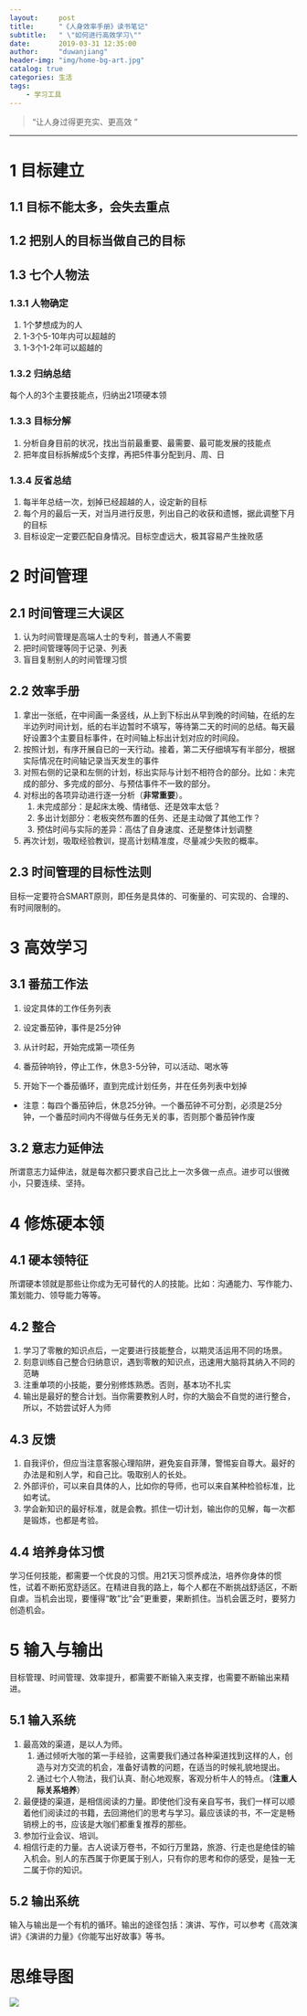 ```yaml
---
layout: 	post
title: 		"《人身效率手册》读书笔记"
subtitle:	" \"如何进行高效学习\""
date:		2019-03-31 12:35:00
author:		"duwanjiang"
header-img:	"img/home-bg-art.jpg"
catalog: true
categories: 生活
tags:
    - 学习工具
---
```


> “让人身过得更充实、更高效 ”

---

# 1 目标建立

## 1.1 目标不能太多，会失去重点

## 1.2 把别人的目标当做自己的目标

## 1.3 七个人物法

### 1.3.1 人物确定
1. 1个梦想成为的人
2. 1-3个5-10年内可以超越的
3. 1-3个1-2年可以超越的

### 1.3.2 归纳总结
每个人的3个主要技能点，归纳出21项硬本领

### 1.3.3 目标分解
1. 分析自身目前的状况，找出当前最重要、最需要、最可能发展的技能点
2. 把年度目标拆解成5个支撑，再把5件事分配到月、周、日

### 1.3.4 反省总结
1. 每半年总结一次，划掉已经超越的人，设定新的目标
2. 每个月的最后一天，对当月进行反思，列出自己的收获和遗憾，据此调整下月的目标
3. 目标设定一定要匹配自身情况。目标空虚远大，极其容易产生挫败感

# 2 时间管理

## 2.1 时间管理三大误区
1. 认为时间管理是高端人士的专利，普通人不需要
2. 把时间管理等同于记录、列表
3. 盲目复制别人的时间管理习惯

## 2.2 效率手册
1. 拿出一张纸，在中间画一条竖线，从上到下标出从早到晚的时间轴，在纸的左半边列时间计划，纸的右半边暂时不填写，等待第二天的时间的总结。每天最好设置3个主要目标事件，在时间轴上标出计划对应的时间段。
2. 按照计划，有序开展自已的一天行动。接着，第二天仔细填写有半部分，根据实际情况在时间轴记录当天发生的事件
3. 对照右侧的记录和左侧的计划，标出实际与计划不相符合的部分。比如：未完成的部分、多完成的部分、与预估事件不一致的部分。
4. 对标出的各项异动进行逐一分析（**非常重要**）。
   1. 未完成部分：是起床太晚、情绪低、还是效率太低？
   2. 多出计划部分：老板突然布置的任务、还是主动做了其他工作？
   3. 预估时间与实际的差异：高估了自身速度、还是整体计划调整
5. 再次计划，吸取经验教训，提高计划精准度，尽量减少失败的概率。

## 2.3 时间管理的目标性法则
目标一定要符合SMART原则，即任务是具体的、可衡量的、可实现的、合理的、有时间限制的。

# 3 高效学习

## 3.1 番茄工作法
1. 设定具体的工作任务列表

2. 设定番茄钟，事件是25分钟

3. 从计时起，开始完成第一项任务

4. 番茄钟响铃，停止工作，休息3-5分钟，可以活动、喝水等

5. 开始下一个番茄循环，直到完成计划任务，并在任务列表中划掉

* 注意：每四个番茄钟后，休息25分钟。一个番茄钟不可分割，必须是25分钟，一个番茄时间内不得做与任务无关的事，否则那个番茄钟作废

## 3.2 意志力延伸法
所谓意志力延伸法，就是每次都只要求自己比上一次多做一点点。进步可以很微小，只要连续、坚持。

# 4 修炼硬本领

## 4.1 硬本领特征
所谓硬本领就是那些让你成为无可替代的人的技能。比如：沟通能力、写作能力、策划能力、领导能力等等。

## 4.2 整合
1. 学习了零散的知识点后，一定要进行技能整合，以期灵活运用不同的场景。
2. 刻意训练自己整合归纳意识，遇到零散的知识点，迅速用大脑将其纳入不同的范畴
3. 注重单项的小技能，要分别修炼熟悉。否则，基本功不扎实
4. 输出是最好的整合计划。当你需要教别人时，你的大脑会不自觉的进行整合，所以，不妨尝试好人为师

## 4.3 反馈
1. 自我评价，但应当注意客服心理陷阱，避免妄自菲薄，警惕妄自尊大。最好的办法是和别人学，和自己比。吸取别人的长处。
2. 外部评价，可以来自具体的人，比如你的导师，也可以来自某种检验标准，比如考试。
3. 学会新知识的最好标准，就是会教。抓住一切计划，输出你的见解，每一次都是锻炼，也都是考验。

## 4.4 培养身体习惯
学习任何技能，都需要一个优良的习惯。用21天习惯养成法，培养你身体的惯性，试着不断拓宽舒适区。在精进自我的路上，每个人都在不断挑战舒适区，不断自虐。当机会出现，要懂得“敢”比“会”更重要，果断抓住。当机会匮乏时，要努力创造机会。

# 5 输入与输出
目标管理、时间管理、效率提升，都需要不断输入来支撑，也需要不断输出来精进。

## 5.1 输入系统
1. 最高效的渠道，是以人为师。
   1. 通过倾听大咖的第一手经验，这需要我们通过各种渠道找到这样的人，创造与对方交流的机会，准备好请教的问题，在适当的时候礼貌地提出。
   2. 通过七个人物法，我们认真、耐心地观察，客观分析牛人的特点。（**注重人际关系培养**）
2. 最便捷的渠道，是相信阅读的力量。即使他们没有亲自写书，我们一样可以顺着他们阅读过的书籍，去回溯他们的思考与学习。最应该读的书，不一定是畅销榜上的书，应该是大咖们都重复推荐的那些。
3. 参加行业会议、培训。
4. 相信行走的力量。古人说读万卷书，不如行万里路，旅游、行走也是绝佳的输入机会。别人的东西属于你更属于别人，只有你的思考和你的感受，是独一无二属于你的知识。

## 5.2 输出系统
输入与输出是一个有机的循环。输出的途径包括：演讲、写作，可以参考《高效演讲》《演讲的力量》《你能写出好故事》等书。

# 思维导图

![]({{"/img/posts_img/life/人身效率手册/人生效率手册.png"|prepend:site.url}})

